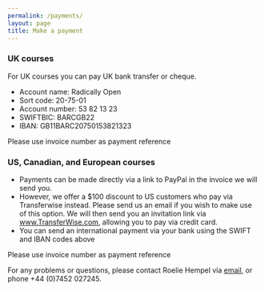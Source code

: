 ```yaml
---
permalink: /payments/
layout: page
title: Make a payment
---
```


### UK courses

For UK courses you can pay UK bank transfer or cheque.

* Account name: Radically Open
* Sort code: 20-75-01
* Account number: 53 82 13 23
* SWIFTBIC: BARCGB22
* IBAN: GB11BARC20750153821323

Please use invoice number as payment reference


### US, Canadian, and European courses
- Payments can be made directly via a link to PayPal in the invoice we will send you.
- However, we offer a $100 discount to US customers who pay via Transferwise instead. Please send us an email if you wish to make use of this option. We will then send you an invitation link via www.TransferWise.com, allowing you to pay via credit card.
- You can send an international payment via your bank using the SWIFT and IBAN codes above

Please use invoice number as payment reference


For any problems or questions, please contact Roelie Hempel via [email](mailto:roelie@radicallyopen.net), or phone +44 (0)7452 027245. 
